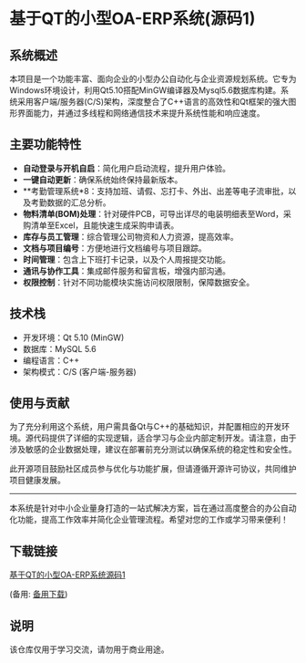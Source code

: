 # 基于QT的小型OA-ERP系统(源码1)

## 系统概述

本项目是一个功能丰富、面向企业的小型办公自动化与企业资源规划系统。它专为Windows环境设计，利用Qt5.10搭配MinGW编译器及Mysql5.6数据库构建。系统采用客户端/服务器(C/S)架构，深度整合了C++语言的高效性和Qt框架的强大图形界面能力，并通过多线程和网络通信技术来提升系统性能和响应速度。

## 主要功能特性

- **自动登录与开机自启**：简化用户启动流程，提升用户体验。
- **一键自动更新**：确保系统始终保持最新版本。
- **考勤管理系统*8：支持加班、请假、忘打卡、外出、出差等电子流审批，以及考勤数据的汇总分析。
- **物料清单(BOM)处理**：针对硬件PCB，可导出详尽的电装明细表至Word，采购清单至Excel，且能快速生成采购申请表。
- **库存与员工管理**：综合管理公司物资和人力资源，提高效率。
- **文档与项目编号**：方便地进行文档编号与项目跟踪。
- **时间管理**：包含上下班打卡记录，以及个人周报提交功能。
- **通讯与协作工具**：集成邮件服务和留言板，增强内部沟通。
- **权限控制**：针对不同功能模块实施访问权限限制，保障数据安全。

## 技术栈

- 开发环境：Qt 5.10 (MinGW)
- 数据库：MySQL 5.6
- 编程语言：C++
- 架构模式：C/S (客户端-服务器)

## 使用与贡献

为了充分利用这个系统，用户需具备Qt与C++的基础知识，并配置相应的开发环境。源代码提供了详细的实现逻辑，适合学习与企业内部定制开发。请注意，由于涉及敏感的企业数据处理，建议在部署前充分测试以确保系统的稳定性和安全性。

此开源项目鼓励社区成员参与优化与功能扩展，但请遵循开源许可协议，共同维护项目健康发展。

---

本系统是针对中小企业量身打造的一站式解决方案，旨在通过高度整合的办公自动化功能，提高工作效率并简化企业管理流程。希望对您的工作或学习带来便利！

## 下载链接
[基于QT的小型OA-ERP系统源码1](https://pan.quark.cn/s/5980f4b96e94) 

(备用: [备用下载](https://pan.baidu.com/s/1paQxnDL5A446_dpbAz8dZA?pwd=1234))

## 说明

该仓库仅用于学习交流，请勿用于商业用途。
